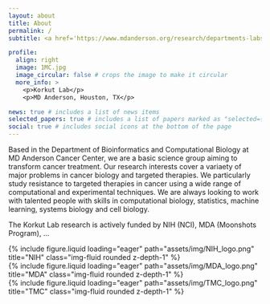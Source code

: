 ```yaml
---
layout: about
title: About
permalink: /
subtitle: <a href='https://www.mdanderson.org/research/departments-labs-institutes/departments-divisions/bioinformatics-and-computational-biology.html'>Bioinformatics and Computational Biology Department, MD Anderson Cancer Center </a>. 

profile:
  align: right
  image: 1MC.jpg
  image_circular: false # crops the image to make it circular
  more_info: >
    <p>Korkut Lab</p>
    <p>MD Anderson, Houston, TX</p>

news: true # includes a list of news items
selected_papers: true # includes a list of papers marked as "selected={true}"
social: true # includes social icons at the bottom of the page
---
```


Based in the Department of Bioinformatics and Computational Biology at MD Anderson Cancer Center, we are a basic science group aiming to transform cancer treatment. Our research interests cover a variaety of major problems in cancer biology and targeted therapies. We particularly study resistance to targeted therapies in cancer using a wide range of computational and experimental techniques. We are always looking to work with talented people with skills in computational biology, statistics, machine learning, systems biology and cell biology.

The Korkut Lab research is actively funded by NIH (NCI), MDA (Moonshots Program), ...

<div class="row">
    <div class="col-sm mt-3 mt-md-0">
        {% include figure.liquid loading="eager" path="assets/img/NIH_logo.png" title="NIH" class="img-fluid rounded z-depth-1" %}
    </div>
    <div class="col-sm mt-3 mt-md-0">
        {% include figure.liquid loading="eager" path="assets/img/MDA_logo.png" title="MDA" class="img-fluid rounded z-depth-1" %}
    </div>
    <div class="col-sm mt-3 mt-md-0">
        {% include figure.liquid loading="eager" path="assets/img/TMC_logo.png" title="TMC" class="img-fluid rounded z-depth-1" %}
    </div>
</div>
